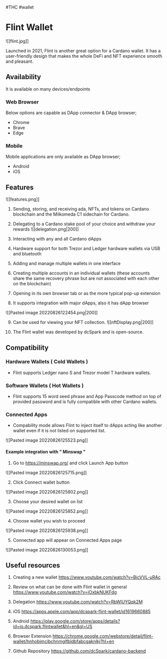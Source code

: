 #THC #wallet

# Flint Wallet

![[flint.jpg]]

Launched in 2021, Flint is another great option for a Cardano wallet. It has a user-friendly design that makes the whole DeFi and NFT experience smooth and pleasant.

## Availability

It is available on many devices/endpoints

### Web Browser

Below options are capable as DApp connector & DApp browser;

- Chrome
- Brave
- Edge

### Mobile

Mobile applications are only available as DApp browser;

- Android
- iOS

## Features

![[features.png]]

1. Sending, storing, and receiving ada, NFTs, and tokens on Cardano blockchain and the Milkomeda C1 sidechain for Cardano.

2. Delegating to a Cardano stake pool of your choice and withdraw your rewards
   ![[delegation.png|200]]

3. Interacting with any and all Cardano dApps

4. Hardware support for both Trezor and Ledger hardware wallets via USB and bluetooth

5. Adding and manage multiple wallets in one interface

6. Creating multiple accounts in an individual wallets (these accounts share the same recovery phrase but are not associated with each other on the blockchain)

7. Opening in its own browser tab or as the more typical pop-up extension

8. It supports integration with major dApps, also it has dApp browser

![[Pasted image 20220826122454.png|200]]

9. Can be used for viewing your NFT collection.
   ![[nftDisplay.png|200]]

10. The Flint wallet was developed by dcSpark and is open-source.

## Compatibility

### Hardware Wallets ( Cold Wallets )

- Flint supports Ledger nano S and Trezor model T hardware wallets.

### Software Wallets ( Hot Wallets )

- Flint supports 15 word seed phrase and App Passcode method on top of provided password and is fully compatible with other Cardano wallets.

### Connected Apps

- Compability mode allows Flint to inject itself to dApps acting like another wallet even if it is not listed on supported list.

![[Pasted image 20220826125523.png]]

#### Example integration with " Minswap "

1. Go to https://minswap.org/ and click Launch App button

![[Pasted image 20220826125715.png]]

2. Click Connect wallet button

![[Pasted image 20220826125802.png]]

3. Choose your desired wallet on list

![[Pasted image 20220826125852.png]]

4. Choose wallet you wish to proceed

![[Pasted image 20220826125938.png]]

5. Connected app will appear on Connected Apps page

![[Pasted image 20220826130053.png]]

## Useful resources

1. Creating a new wallet
   https://www.youtube.com/watch?v=BicVVL-uRAc

2. Review on what can be done with Flint wallet in general
   https://www.youtube.com/watch?v=iOxbkNUKFdg

3. Delegation
   https://www.youtube.com/watch?v=RbWlUYQqk2M

4. iOS
   https://apps.apple.com/app/dcspark-flint-wallet/id1619660885

5. Android
   https://play.google.com/store/apps/details?id=io.dcspark.flintwallet&hl=en&gl=US

6. Browser Extension
   https://chrome.google.com/webstore/detail/flint-wallet/hnhobjmcibchnmglfbldbfabcgaknlkj?hl=en

7. Github Repository
   https://github.com/dcSpark/cardano-backend
